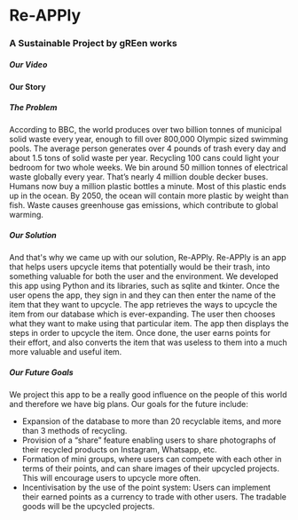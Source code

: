 # Re-APPly
### A Sustainable Project by gREen works

##### Our Video


#### Our Story
##### The Problem
According to BBC, the world produces over two billion tonnes of municipal solid waste every year, enough to fill over 800,000 Olympic sized swimming pools. The average person generates over 4 pounds of trash every day and about 1.5 tons of solid waste per year. Recycling 100 cans could light your bedroom for two whole weeks. We bin around 50 million tonnes of electrical waste globally every year. That’s nearly 4 million double decker buses. Humans now buy a million plastic bottles a minute. Most of this plastic ends up in the ocean. By 2050, the ocean will contain more plastic by weight than fish. Waste causes greenhouse gas emissions, which contribute to global warming.
##### Our Solution
And that's why we came up with our solution, Re-APPly. Re-APPly is an app that helps users upcycle items that potentially would be their trash, into something valuable for both the user and the environment. We developed this app using Python and its libraries, such as sqlite and tkinter. Once the user opens the app, they sign in and they can then enter the name of the item that they want to upcycle. The app retrieves the ways to upcycle the item from our database which is ever-expanding. The user then chooses what they want to make using that particular item. The app then displays the steps in order to upcycle the item. Once done, the user earns points for their effort, and also converts the item that was useless to them into a much more valuable and useful item.
##### Our Future Goals
We project this app to be a really good influence on the people of this world and therefore we have big plans.
Our goals for the future include:
 - Expansion of the database to more than 20 recyclable items, and more than 3 methods of recycling.
 - Provision of a “share” feature enabling users to share photographs of their recycled products on Instagram, Whatsapp, etc.
 - Formation of mini groups, where users can compete with each other in terms of their points, and can share images of their upcycled projects. This will encourage users to upcycle more often.
 - Incentivisation by the use of the  point system: Users can implement their earned points as a currency to trade with other users. The tradable goods will be the upcycled projects.
